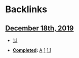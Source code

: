 
# Backlinks
## [December 18th, 2019](<December 18th, 2019.md>)
- [1.1](<1.1.md>)

- **[Completed](<Completed.md>):** [A](<A.md>) [1](<1.md>) [1.1](<1.1.md>)

